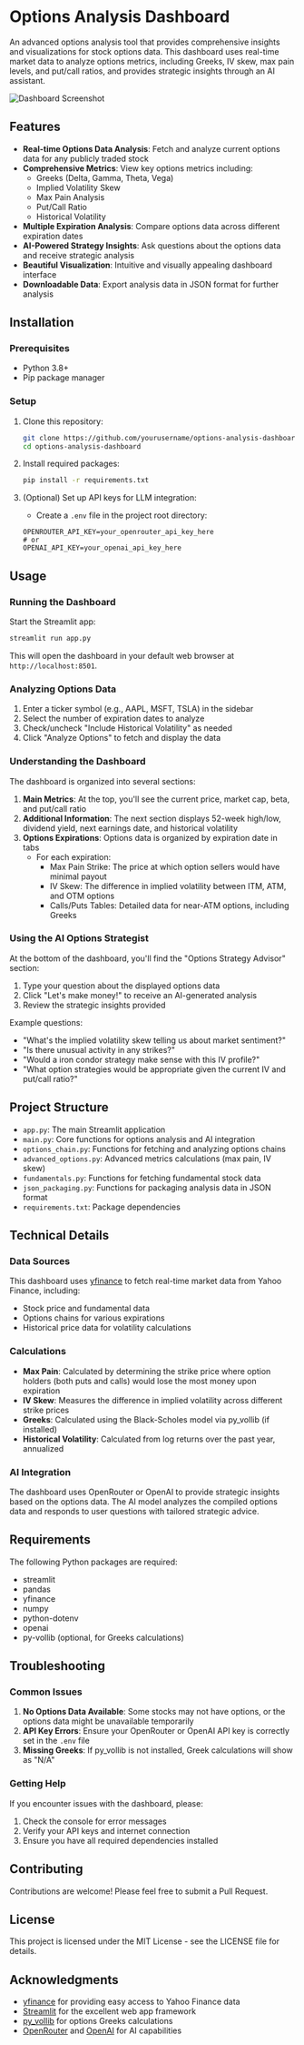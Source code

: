 # Options Analysis Dashboard

An advanced options analysis tool that provides comprehensive insights and visualizations for stock options data. This dashboard uses real-time market data to analyze options metrics, including Greeks, IV skew, max pain levels, and put/call ratios, and provides strategic insights through an AI assistant.

![Dashboard Screenshot](https://via.placeholder.com/800x400?text=Options+Analysis+Dashboard)

## Features

- **Real-time Options Data Analysis**: Fetch and analyze current options data for any publicly traded stock
- **Comprehensive Metrics**: View key options metrics including:
  - Greeks (Delta, Gamma, Theta, Vega)
  - Implied Volatility Skew
  - Max Pain Analysis
  - Put/Call Ratio
  - Historical Volatility
- **Multiple Expiration Analysis**: Compare options data across different expiration dates
- **AI-Powered Strategy Insights**: Ask questions about the options data and receive strategic analysis
- **Beautiful Visualization**: Intuitive and visually appealing dashboard interface
- **Downloadable Data**: Export analysis data in JSON format for further analysis

## Installation

### Prerequisites

- Python 3.8+
- Pip package manager

### Setup

1. Clone this repository:
   ```bash
   git clone https://github.com/yourusername/options-analysis-dashboard.git
   cd options-analysis-dashboard
   ```

2. Install required packages:
   ```bash
   pip install -r requirements.txt
   ```

3. (Optional) Set up API keys for LLM integration:
   - Create a `.env` file in the project root directory:
   ```
   OPENROUTER_API_KEY=your_openrouter_api_key_here
   # or
   OPENAI_API_KEY=your_openai_api_key_here
   ```

## Usage

### Running the Dashboard

Start the Streamlit app:
```bash
streamlit run app.py
```

This will open the dashboard in your default web browser at `http://localhost:8501`.

### Analyzing Options Data

1. Enter a ticker symbol (e.g., AAPL, MSFT, TSLA) in the sidebar
2. Select the number of expiration dates to analyze
3. Check/uncheck "Include Historical Volatility" as needed
4. Click "Analyze Options" to fetch and display the data

### Understanding the Dashboard

The dashboard is organized into several sections:

1. **Main Metrics**: At the top, you'll see the current price, market cap, beta, and put/call ratio
2. **Additional Information**: The next section displays 52-week high/low, dividend yield, next earnings date, and historical volatility
3. **Options Expirations**: Options data is organized by expiration date in tabs
   - For each expiration:
     - Max Pain Strike: The price at which option sellers would have minimal payout
     - IV Skew: The difference in implied volatility between ITM, ATM, and OTM options
     - Calls/Puts Tables: Detailed data for near-ATM options, including Greeks

### Using the AI Options Strategist

At the bottom of the dashboard, you'll find the "Options Strategy Advisor" section:

1. Type your question about the displayed options data
2. Click "Let's make money!" to receive an AI-generated analysis
3. Review the strategic insights provided

Example questions:
- "What's the implied volatility skew telling us about market sentiment?"
- "Is there unusual activity in any strikes?"
- "Would a iron condor strategy make sense with this IV profile?"
- "What option strategies would be appropriate given the current IV and put/call ratio?"

## Project Structure

- `app.py`: The main Streamlit application
- `main.py`: Core functions for options analysis and AI integration
- `options_chain.py`: Functions for fetching and analyzing options chains
- `advanced_options.py`: Advanced metrics calculations (max pain, IV skew)
- `fundamentals.py`: Functions for fetching fundamental stock data
- `json_packaging.py`: Functions for packaging analysis data in JSON format
- `requirements.txt`: Package dependencies

## Technical Details

### Data Sources

This dashboard uses [yfinance](https://github.com/ranaroussi/yfinance) to fetch real-time market data from Yahoo Finance, including:

- Stock price and fundamental data
- Options chains for various expirations
- Historical price data for volatility calculations

### Calculations

- **Max Pain**: Calculated by determining the strike price where option holders (both puts and calls) would lose the most money upon expiration
- **IV Skew**: Measures the difference in implied volatility across different strike prices
- **Greeks**: Calculated using the Black-Scholes model via py_vollib (if installed)
- **Historical Volatility**: Calculated from log returns over the past year, annualized

### AI Integration

The dashboard uses OpenRouter or OpenAI to provide strategic insights based on the options data. The AI model analyzes the compiled options data and responds to user questions with tailored strategic advice.

## Requirements

The following Python packages are required:

- streamlit
- pandas
- yfinance
- numpy
- python-dotenv
- openai
- py-vollib (optional, for Greeks calculations)

## Troubleshooting

### Common Issues

1. **No Options Data Available**: Some stocks may not have options, or the options data might be unavailable temporarily
2. **API Key Errors**: Ensure your OpenRouter or OpenAI API key is correctly set in the `.env` file
3. **Missing Greeks**: If py_vollib is not installed, Greek calculations will show as "N/A"

### Getting Help

If you encounter issues with the dashboard, please:
1. Check the console for error messages
2. Verify your API keys and internet connection
3. Ensure you have all required dependencies installed

## Contributing

Contributions are welcome! Please feel free to submit a Pull Request.

## License

This project is licensed under the MIT License - see the LICENSE file for details.

## Acknowledgments

- [yfinance](https://github.com/ranaroussi/yfinance) for providing easy access to Yahoo Finance data
- [Streamlit](https://streamlit.io/) for the excellent web app framework
- [py_vollib](https://github.com/vollib/py_vollib) for options Greeks calculations
- [OpenRouter](https://openrouter.ai/) and [OpenAI](https://openai.com/) for AI capabilities